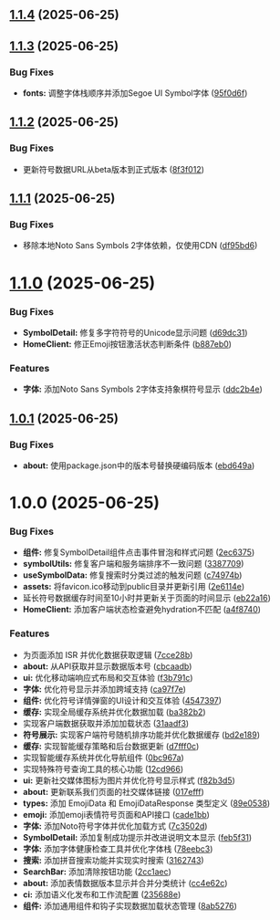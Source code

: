 ## [1.1.4](https://github.com/nowscott/rarecharweb/compare/v1.1.3...v1.1.4) (2025-06-25)

## [1.1.3](https://github.com/nowscott/rarecharweb/compare/v1.1.2...v1.1.3) (2025-06-25)


### Bug Fixes

* **fonts:** 调整字体栈顺序并添加Segoe UI Symbol字体 ([95f0d6f](https://github.com/nowscott/rarecharweb/commit/95f0d6f46464bffbf788b50b36a1569ebd3399f1))

## [1.1.2](https://github.com/nowscott/rarecharweb/compare/v1.1.1...v1.1.2) (2025-06-25)


### Bug Fixes

* 更新符号数据URL从beta版本到正式版本 ([8f3f012](https://github.com/nowscott/rarecharweb/commit/8f3f012e15ff6f5733d4e5203a4b51a28f1c4765))

## [1.1.1](https://github.com/nowscott/rarecharweb/compare/v1.1.0...v1.1.1) (2025-06-25)


### Bug Fixes

* 移除本地Noto Sans Symbols 2字体依赖，仅使用CDN ([df95bd6](https://github.com/nowscott/rarecharweb/commit/df95bd6ef36d9e605affb93c942b80c7352c55a6))

# [1.1.0](https://github.com/nowscott/rarecharweb/compare/v1.0.1...v1.1.0) (2025-06-25)


### Bug Fixes

* **SymbolDetail:** 修复多字符符号的Unicode显示问题 ([d69dc31](https://github.com/nowscott/rarecharweb/commit/d69dc3183869463cf9d24cb876acf0af624f4b0e))
* **HomeClient:** 修正Emoji按钮激活状态判断条件 ([b887eb0](https://github.com/nowscott/rarecharweb/commit/b887eb04fac14ec85b630b036882d9fa7b6cdeb0))


### Features

* **字体:** 添加Noto Sans Symbols 2字体支持象棋符号显示 ([ddc2b4e](https://github.com/nowscott/rarecharweb/commit/ddc2b4e7f4a527e6ef8402e9f82f1f16c2e55237))

## [1.0.1](https://github.com/nowscott/rarecharweb/compare/v1.0.0...v1.0.1) (2025-06-25)


### Bug Fixes

* **about:** 使用package.json中的版本号替换硬编码版本 ([ebd649a](https://github.com/nowscott/rarecharweb/commit/ebd649ad76a3223dc6d88834426c21eeea9e2b05))

# 1.0.0 (2025-06-25)


### Bug Fixes

* **组件:** 修复SymbolDetail组件点击事件冒泡和样式问题 ([2ec6375](https://github.com/nowscott/rarecharweb/commit/2ec6375b96d558715c88c0dcaa9e3bed5b6ed1e7))
* **symbolUtils:** 修复客户端和服务端排序不一致问题 ([3387709](https://github.com/nowscott/rarecharweb/commit/3387709567641713ec72fbfd37bad7da2f3cf1e8))
* **useSymbolData:** 修复搜索时分类过滤的触发问题 ([c74974b](https://github.com/nowscott/rarecharweb/commit/c74974be7afcf0f4201cbabd2c461b820bcb4c18))
* **assets:** 将favicon.ico移动到public目录并更新引用 ([2e6114e](https://github.com/nowscott/rarecharweb/commit/2e6114e612e9164820f2b8767c36bb96a0b2da15))
* 延长符号数据缓存时间至10小时并更新关于页面的时间显示 ([eb22a16](https://github.com/nowscott/rarecharweb/commit/eb22a167d8828497a717b00c0813e19a7d732a08))
* **HomeClient:** 添加客户端状态检查避免hydration不匹配 ([a4f8740](https://github.com/nowscott/rarecharweb/commit/a4f8740fde721a0ddd4c34d9987892a486abd762))


### Features

* 为页面添加 ISR 并优化数据获取逻辑 ([7cce28b](https://github.com/nowscott/rarecharweb/commit/7cce28bc19e61aa1da2c42cabe8830af5ab7988d))
* **about:** 从API获取并显示数据版本号 ([cbcaadb](https://github.com/nowscott/rarecharweb/commit/cbcaadbf35702fadf92934eb57be0b80dc4099ed))
* **ui:** 优化移动端响应式布局和交互体验 ([f3b791c](https://github.com/nowscott/rarecharweb/commit/f3b791c4ffea85ab11442368550efd848cbc23b7))
* **字体:** 优化符号显示并添加跨域支持 ([ca97f7e](https://github.com/nowscott/rarecharweb/commit/ca97f7eb97c6e68ba2600e028bb6188021041f10))
* **组件:** 优化符号详情弹窗的UI设计和交互体验 ([4547397](https://github.com/nowscott/rarecharweb/commit/4547397f7aaf02485ab14eddc25d38408908aaa6))
* **缓存:** 实现全局缓存系统并优化数据加载 ([ba382b2](https://github.com/nowscott/rarecharweb/commit/ba382b2f15be6bc22b2dc342a96b6463fd5550c4))
* 实现客户端数据获取并添加加载状态 ([31aadf3](https://github.com/nowscott/rarecharweb/commit/31aadf3171a4ecce8686b1efdee1d3792f5ae479))
* **符号展示:** 实现客户端符号随机排序功能并优化数据缓存 ([bd2e189](https://github.com/nowscott/rarecharweb/commit/bd2e1892d1cccb760acd42bdf67672b7a3dd6426))
* **缓存:** 实现智能缓存策略和后台数据更新 ([d7fff0c](https://github.com/nowscott/rarecharweb/commit/d7fff0ca0f307d81cc6a31b5d53cf09f6ebca38c))
* 实现智能缓存系统并优化导航组件 ([0bc967a](https://github.com/nowscott/rarecharweb/commit/0bc967a2434dedc9bee047fc4eeb87c0e9621c1c))
* 实现特殊符号查询工具的核心功能 ([12cd966](https://github.com/nowscott/rarecharweb/commit/12cd966e907348eb1e80169212b11461801721b9))
* **ui:** 更新社交媒体图标为图片并优化符号显示样式 ([f82b3d5](https://github.com/nowscott/rarecharweb/commit/f82b3d5fa96f63178f0793a30b2475a16f3dc489))
* **about:** 更新联系我们页面的社交媒体链接 ([017efff](https://github.com/nowscott/rarecharweb/commit/017efffb1a2c6ab52b3f9940712890ed3d821a5d))
* **types:** 添加 EmojiData 和 EmojiDataResponse 类型定义 ([89e0538](https://github.com/nowscott/rarecharweb/commit/89e0538475ca5bcac7c910913608d2d8c3cf6b3e))
* **emoji:** 添加emoji表情符号页面和API接口 ([cade1bb](https://github.com/nowscott/rarecharweb/commit/cade1bb0aa8685e8fff20ffd7fc1d7766f30c402))
* **字体:** 添加Noto符号字体并优化加载方式 ([7c3502d](https://github.com/nowscott/rarecharweb/commit/7c3502d79938247d3310dd43fd83b4d62f872ada))
* **SymbolDetail:** 添加复制成功提示并改进说明文本显示 ([feb5f31](https://github.com/nowscott/rarecharweb/commit/feb5f3108311ddbb85ed704114b906bee3827d82))
* **字体:** 添加字体健康检查工具并优化字体栈 ([78eebc3](https://github.com/nowscott/rarecharweb/commit/78eebc3c1f168edbfd2b6003e3c5c8093c9b993d))
* **搜索:** 添加拼音搜索功能并实现实时搜索 ([3162743](https://github.com/nowscott/rarecharweb/commit/3162743b50d60e41cb208db60459162c0918d610))
* **SearchBar:** 添加清除按钮功能 ([2cc1aec](https://github.com/nowscott/rarecharweb/commit/2cc1aecda99ff7140af5fce2bb0224e25e5f82e5))
* **about:** 添加表情数据版本显示并合并分类统计 ([cc4e62c](https://github.com/nowscott/rarecharweb/commit/cc4e62c6b0fc6a3b3123f7d6e3b3be221a3b0751))
* **ci:** 添加语义化发布和工作流配置 ([235688e](https://github.com/nowscott/rarecharweb/commit/235688ef6ae2da38ea0b77c38cabd89b5363422c))
* **组件:** 添加通用组件和钩子实现数据加载状态管理 ([8ab5276](https://github.com/nowscott/rarecharweb/commit/8ab5276d3467857b3b84d7f66dd45d33e02fde30))
